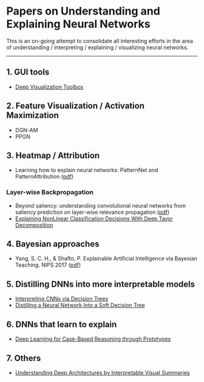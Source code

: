 # Papers on Understanding and Explaining Neural Networks

This is an on-going attempt to consolidate all interesting efforts in the area of understanding / interpreting / explaining / visualizing neural networks.

---------------------------------------

## 1. GUI tools

* [Deep Visualization Toolbox](https://github.com/yosinski/deep-visualization-toolbox)

## 2. Feature Visualization / Activation Maximization
* DGN-AM
* PPGN

## 3. Heatmap / Attribution

* Learning how to explain neural networks: PatternNet and PatternAttribution ([pdf](https://arxiv.org/abs/1705.05598))

### Layer-wise Backpropagation
* Beyond saliency: understanding convolutional neural networks from saliency prediction on layer-wise relevance propagation ([pdf](https://arxiv.org/abs/1712.08268))
* [Explaining NonLinear Classification Decisions With Deep Tayor Decomposition](https://arxiv.org/abs/1512.02479)

## 4. Bayesian approaches

* Yang, S. C. H., & Shafto, P. Explainable Artificial Intelligence via Bayesian Teaching. NIPS 2017 ([pdf](http://shaftolab.com/assets/papers/yangShafto_NIPS_2017_machine_teaching.pdf))

## 5. Distilling DNNs into more interpretable models
* [Interpreting CNNs via Decision Trees](https://arxiv.org/abs/1802.00121)
* [Distilling a Neural Network Into a Soft Decision Tree](https://arxiv.org/abs/1711.09784)

## 6. DNNs that learn to explain
* [Deep Learning for Case-Based Reasoning through Prototypes](https://arxiv.org/pdf/1710.04806.pdf)

## 7. Others
* [Understanding Deep Architectures by Interpretable Visual Summaries](https://arxiv.org/pdf/1801.09103.pdf)

